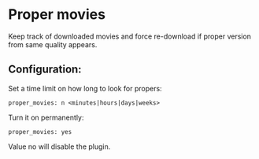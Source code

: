 # Proper movies

Keep track of downloaded movies and force re-download if proper version from same quality appears.

## Configuration:

Set a time limit on how long to look for propers:


    proper_movies: n <minutes|hours|days|weeks>


Turn it on permanently:


    proper_movies: yes


Value no will disable the plugin.
